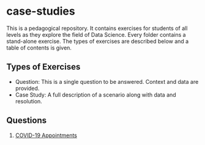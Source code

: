 # case-studies
This is a pedagogical repository. It contains exercises for students of all levels as they explore the field of Data Science.
Every folder contains a stand-alone exercise. The types of exercises are described below and a table of contents is given.

## Types of Exercises
* Question: This is a single question to be answered. Context and data are provided.
* Case Study: A full description of a scenario along with data and resolution.

## Questions
1. [COVID-19 Appointments](https://github.com/UVADS/case-studies/tree/main/vaccine-location)
